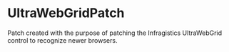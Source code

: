 UltraWebGridPatch
===========

Patch created with the purpose of patching the Infragistics UltraWebGrid control to recognize newer browsers.
